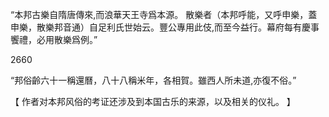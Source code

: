 “本邦古樂自隋唐傳來,而浪華天王寺爲本源。
散樂者（本邦呼能，又呼申樂，蓋申樂，散樂邦音通）自足利氏世始云。豐公專用此伎,而至今益行。幕府每有慶事饗禮，必用散樂爲例。”

2660

“邦俗齡六十一稱還曆，八十八稱米年，各相賀。雖西人所未道,亦復不俗。”

【
作者对本邦风俗的考证还涉及到本国古乐的来源，以及相关的仪礼。
】